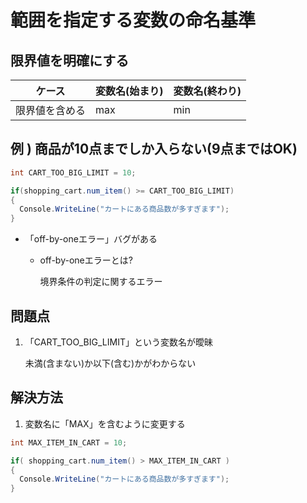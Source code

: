 # 範囲を指定する変数の命名基準

## 限界値を明確にする

| ケース         | 変数名(始まり) | 変数名(終わり) |
| -------------- | -------------- | -------------- |
| 限界値を含める | max            | min            |

## 例 ) 商品が10点までしか入らない(9点まではOK)

```c#
int CART_TOO_BIG_LIMIT = 10;

if(shopping_cart.num_item() >= CART_TOO_BIG_LIMIT)
{
  Console.WriteLine("カートにある商品数が多すぎます");
}
```

- 「off-by-oneエラー」バグがある

  - off-by-oneエラーとは?

    境界条件の判定に関するエラー

## 問題点

1. 「CART_TOO_BIG_LIMIT」という変数名が曖昧

   未満(含まない)か以下(含む)かがわからない

## 解決方法

1. 変数名に「MAX」を含むように変更する

```c#
int MAX_ITEM_IN_CART = 10;

if( shopping_cart.num_item() > MAX_ITEM_IN_CART )
{
  Console.WriteLine("カートにある商品数が多すぎます");
}
```

